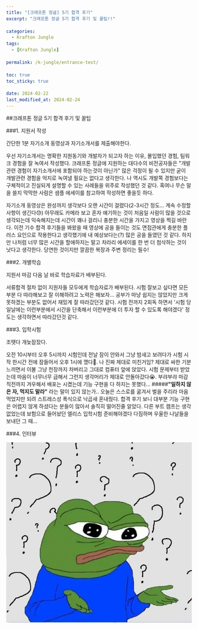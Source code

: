 ```yaml
---
title: "[크래프톤 정글] 5기 합격 후기"
excerpt: "크래프톤 정글 5기 합격 후기 및 꿀팁!!"

categories:
  - Krafton Jungle
tags:
  - [Krafton Jungle]

permalink: /k-jungle/entrance-test/

toc: true
toc_sticky: true

date: 2024-02-22
last_modified_at: 2024-02-24
---
```


##크래프톤 정글 5기 합격 후기 및 꿀팁

###1. 지원서 작성  

간단한 1분 자기소개 동영상과 자기소개서를 제출해야한다. 

우선 자기소개서는 명확한 지원동기와 개발자가 되고자 하는 이유, 몰입했던 경험, 팀워크 경험을 잘 녹여서 작성했다. 크래프톤 정글에 지원하는 대다수의 비전공자들은 "개발 관련 경험이 자기소개서에 포함되야 하는것이 아닌가" 많은 걱정이 될 수 있지만 굳이 개발관련 경험을 억지로 녹여낼 필요는 없다고 생각한다. 나 역시도 개발쪽 경험보다는 구체적이고 진실되게 설명할 수 있는 사례들을 위주로 작성했던 것 같다. 혹여나 무슨 말을 쓸지 막막한 사람은 샘플 에세이를 참고하여 작성하면 좋을듯 하다.

자기소개 동영상은 완성까지 생각보다 오랜 시간이 걸렸다(2-3시간 정도... 계속 수정할 사항이 생긴다😓) 아무래도 카메라 보고 혼자 얘기하는 것이 처음일 사람이 많을 것으로 생각되는데 익숙해지는데 시간이 꽤나 걸리니 충분한 시간을 가지고 영상을 찍길 바란다. 이전 기수 합격 후기들을 봐왔을 때 영상에 공을 들이는 것도 면접관에게 충분한 플러스 요인으로 작용한다고 생각했기에 내 예상보다는(?) 많은 공을 들였던 것 같다. 하지만 나처럼 너무 많은 시간을 할애하지는 말고 차라리 에세이를 한 번 더 첨삭하는 것이 낫다고 생각한다. 당연한 것이지만 깔끔한 복장과 주변 정리는 필수!


###2. 개별학습

지원서 마감 다음 날 바로 학습자료가 배부된다. 

서류합격 절차 없이 지원자들 모두에게 학습자료가 배부된다. 시험 잘보고 싶다면 모든 부분 다 따라해보고 잘 이해하려고 노력은 해보자... 공부가 마냥 쉽지는 않았지만 크게 못하겠는 부분도 없어서 재밌게 잘 따라갔던것 같다. 시험 전까지 2회독 하면서 '시험 당일날에는 이런부분에서 시간을 단축해서 이런부분에 더 투자 할 수 있도록 해야겠다' 정도는 생각하면서 따라갔던것 같다.


###3. 입학시험

조땟다 개늦잠잤다.

오전 10시부터 오후 5시까지 시험인데 전날 잠이 안와서 그냥 밤새고 보려다가 시험 시작 한시간 전에 잠들어서 오후 1시에 깼다🫠. 나 진짜 제대로 미친거임? 제대로 싸한 기분 느끼면서 이불 그냥 천장까지 차버리고 그대로 컴퓨터 앞에 앉았다. 시험 문제부터 받았는데 마음이 너무너무 급해서 그런지 생각머리가 제대로 안돌아갔다😭. 부랴부랴 마감 직전까지 겨우해서 배포는 시켰는데 기능 구현을 다 하지는 못했다...
#####**"일하지 않은 자, 먹지도 말라"**
라는 말이 있지 않는가.. 오늘은 스스로를 굶겨서 벌을 주리라 마음 먹었지만 되려 스트레스성 폭식으로 낙곱새 혼내줬다. 합격 후기 보니 대부분 기능 구현은 어렵지 않게 하셨다는 분들이 많아서 솔직히 떨어진줄 알았다. 다른 부트 캠프는 생각 없었는데 보험으로 들어놨던 엘리스 입학시험 준비해야겠다 다짐하며 우울한 나날들을 보내던 그 때...


###4. 인터뷰

![pepe](/assets/images/posts_img/pepe.jpg)









